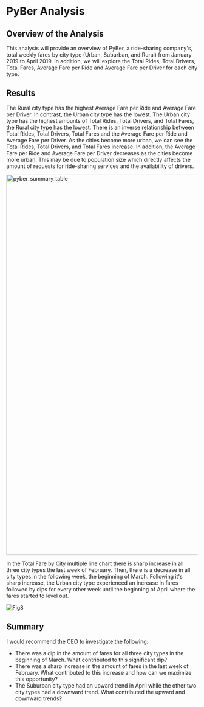 # PyBer Analysis

## Overview of the Analysis
This analysis will provide an overview of PyBer, a ride-sharing company's, total weekly fares by city type (Urban, Suburban, and Rural) from January 2019 to April 2019. In addition, we will explore the Total Rides, Total Drivers, Total Fares, Average Fare per Ride and Average Fare per Driver for each city type. 

## Results
The Rural city type has the highest Average Fare per Ride and Average Fare per Driver. In contrast, the Urban city type has the lowest. The Urban city type has the highest amounts of Total Rides, Total Drivers, and Total Fares, the Rural city type has the lowest. There is an inverse relationship between Total Rides, Total Drivers, Total Fares and the Average Fare per Ride and Average Fare per Driver. As the cities become more urban, we can see the Total Rides, Total Drivers, and Total Fares increase. In addition, the Average Fare per Ride and Average Fare per Driver decreases as the cities become more urban. This may be due to population size which directly affects the amount of requests for ride-sharing services and the availability of drivers.

<img width="1000" alt="pyber_summary_table" src="https://user-images.githubusercontent.com/91927712/143797131-f473e3da-8fe9-4642-ba45-aa9587077768.png">

In the Total Fare by City multiple line chart there is sharp increase in all three city types the last week of February. Then, there is a decrease in all city types in the following week, the beginning of March. Following it's sharp increase, the Urban city type experienced an increase in fares followed by dips for every other week until the beginning of April where the fares started to level out.

![Fig8](https://user-images.githubusercontent.com/91927712/143797152-7a557358-8f60-4690-bcc5-74fb3d46f638.png)

## Summary
I would recommend the CEO to investigate the following: 
* There was a dip in the amount of fares for all three city types in the beginning of March. What contributed to this significant dip?
* There was a sharp increase in the amount of fares in the last week of February. What contributed to this increase and how can we maximize this opportunity?
* The Suburban city type had an upward trend in April while the other two city types had a downward trend. What contributed the upward and downward trends?
